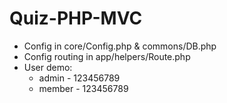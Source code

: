 # Quiz-PHP-MVC
- Config in core/Config.php & commons/DB.php
- Config routing in app/helpers/Route.php
- User demo:
    + admin - 123456789
    + member - 123456789